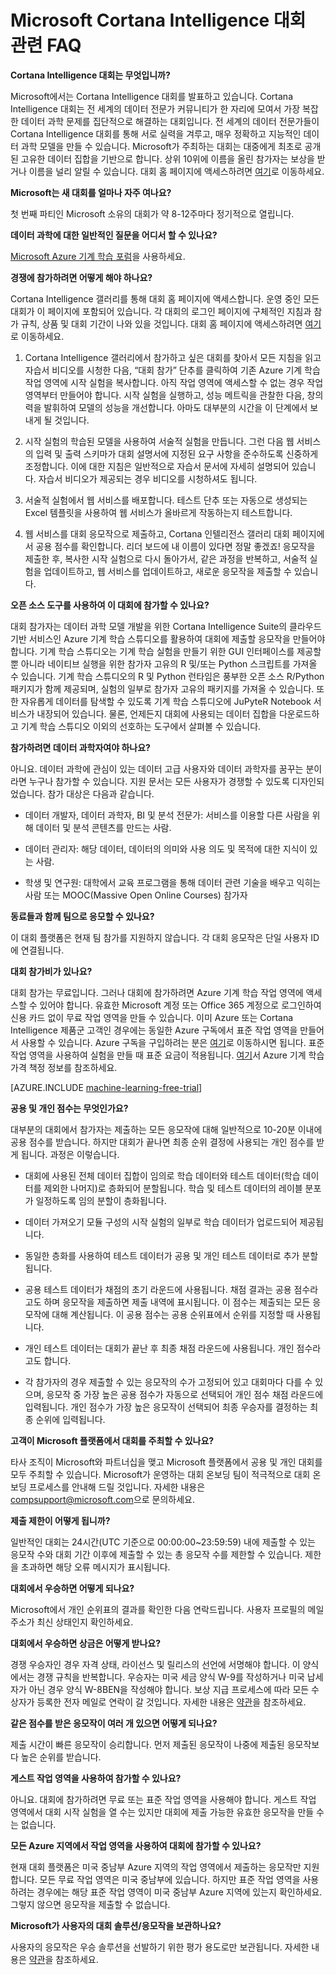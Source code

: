 <properties
	pageTitle="Cortana Intelligence 대회 관련 FAQ | Microsoft Azure"
	description="Microsoft Cortana Intelligence 대회와 관련하여 자주 묻는 질문입니다."
	services="machine-learning"
	documentationCenter=""
	authors="hning86"
	manager="jhubbard"
	editor="cgronlun"/>

<tags
	ms.service="machine-learning"
	ms.workload="data-services"
	ms.tgt_pltfrm="na"
	ms.devlang="na"
	ms.topic="article"
	ms.date="09/06/2016"
	ms.author="haining;chlovel;garye"/>

# Microsoft Cortana Intelligence 대회 관련 FAQ

**Cortana Intelligence 대회는 무엇입니까?**

Microsoft에서는 Cortana Intelligence 대회를 발표하고 있습니다. Cortana Intelligence 대회는 전 세계의 데이터 전문가 커뮤니티가 한 자리에 모여서 가장 복잡한 데이터 과학 문제를 집단적으로 해결하는 대회입니다. 전 세계의 데이터 전문가들이 Cortana Intelligence 대회를 통해 서로 실력을 겨루고, 매우 정확하고 지능적인 데이터 과학 모델을 만들 수 있습니다. Microsoft가 주최하는 대회는 대중에게 최초로 공개된 고유한 데이터 집합을 기반으로 합니다. 상위 10위에 이름을 올린 참가자는 보상을 받거나 이름을 널리 알릴 수 있습니다. 대회 홈 페이지에 액세스하려면 [여기](http://aka.ms/CIComp)로 이동하세요.

**Microsoft는 새 대회를 얼마나 자주 여나요?**

첫 번째 파티인 Microsoft 소유의 대회가 약 8-12주마다 정기적으로 열립니다.

**데이터 과학에 대한 일반적인 질문을 어디서 할 수 있나요?**

[Microsoft Azure 기계 학습 포럼](https://social.msdn.microsoft.com/forums/azure/home?forum=MachineLearning)을 사용하세요.

**경쟁에 참가하려면 어떻게 해야 하나요?**

Cortana Intelligence 갤러리를 통해 대회 홈 페이지에 액세스합니다. 운영 중인 모든 대회가 이 페이지에 포함되어 있습니다. 각 대회의 로그인 페이지에 구체적인 지침과 참가 규칙, 상품 및 대회 기간이 나와 있을 것입니다. 대회 홈 페이지에 액세스하려면 [여기](http://aka.ms/CIComp)로 이동하세요.

1. Cortana Intelligence 갤러리에서 참가하고 싶은 대회를 찾아서 모든 지침을 읽고 자습서 비디오를 시청한 다음, “대회 참가” 단추를 클릭하여 기존 Azure 기계 학습 작업 영역에 시작 실험을 복사합니다. 아직 작업 영역에 액세스할 수 없는 경우 작업 영역부터 만들어야 합니다. 시작 실험을 실행하고, 성능 메트릭을 관찰한 다음, 창의력을 발휘하여 모델의 성능을 개선합니다. 아마도 대부분의 시간을 이 단계에서 보내게 될 것입니다.

2. 시작 실험의 학습된 모델을 사용하여 서술적 실험을 만듭니다. 그런 다음 웹 서비스의 입력 및 출력 스키마가 대회 설명서에 지정된 요구 사항을 준수하도록 신중하게 조정합니다. 이에 대한 지침은 일반적으로 자습서 문서에 자세히 설명되어 있습니다. 자습서 비디오가 제공되는 경우 비디오를 시청하셔도 됩니다.

3. 서술적 실험에서 웹 서비스를 배포합니다. 테스트 단추 또는 자동으로 생성되는 Excel 템플릿을 사용하여 웹 서비스가 올바르게 작동하는지 테스트합니다.

4. 웹 서비스를 대회 응모작으로 제출하고, Cortana 인텔리전스 갤러리 대회 페이지에서 공용 점수를 확인합니다. 리더 보드에 내 이름이 있다면 정말 좋겠죠! 응모작을 제출한 후, 복사한 시작 실험으로 다시 돌아가서, 같은 과정을 반복하고, 서술적 실험을 업데이트하고, 웹 서비스를 업데이트하고, 새로운 응모작을 제출할 수 있습니다.

**오픈 소스 도구를 사용하여 이 대회에 참가할 수 있나요?**

대회 참가자는 데이터 과학 모델 개발을 위한 Cortana Intelligence Suite의 클라우드 기반 서비스인 Azure 기계 학습 스튜디오를 활용하여 대회에 제출할 응모작을 만들어야 합니다. 기계 학습 스튜디오는 기계 학습 실험을 만들기 위한 GUI 인터페이스를 제공할 뿐 아니라 네이티브 실행을 위한 참가자 고유의 R 및/또는 Python 스크립트를 가져올 수 있습니다. 기계 학습 스튜디오의 R 및 Python 런타임은 풍부한 오픈 소스 R/Python 패키지가 함께 제공되며, 실험의 일부로 참가자 고유의 패키지를 가져올 수 있습니다. 또한 자유롭게 데이터를 탐색할 수 있도록 기계 학습 스튜디오에 JuPyteR Notebook 서비스가 내장되어 있습니다. 물론, 언제든지 대회에 사용되는 데이터 집합을 다운로드하고 기계 학습 스튜디오 이외의 선호하는 도구에서 살펴볼 수 있습니다.

**참가하려면 데이터 과학자여야 하나요?**

아니요. 데이터 과학에 관심이 있는 데이터 고급 사용자와 데이터 과학자를 꿈꾸는 분이라면 누구나 참가할 수 있습니다. 지원 문서는 모든 사용자가 경쟁할 수 있도록 디자인되었습니다. 참가 대상은 다음과 같습니다.

* 데이터 개발자, 데이터 과학자, BI 및 분석 전문가: 서비스를 이용할 다른 사람을 위해 데이터 및 분석 콘텐츠를 만드는 사람.

* 데이터 관리자: 해당 데이터, 데이터의 의미와 사용 의도 및 목적에 대한 지식이 있는 사람.

* 학생 및 연구원: 대학에서 교육 프로그램을 통해 데이터 관련 기술을 배우고 익히는 사람 또는 MOOC(Massive Open Online Courses) 참가자


**동료들과 함께 팀으로 응모할 수 있나요?**

이 대회 플랫폼은 현재 팀 참가를 지원하지 않습니다. 각 대회 응모작은 단일 사용자 ID에 연결됩니다.

**대회 참가비가 있나요?**

대회 참가는 무료입니다. 그러나 대회에 참가하려면 Azure 기계 학습 작업 영역에 액세스할 수 있어야 합니다. 유효한 Microsoft 계정 또는 Office 365 계정으로 로그인하여 신용 카드 없이 무료 작업 영역을 만들 수 있습니다. 이미 Azure 또는 Cortana Intelligence 제품군 고객인 경우에는 동일한 Azure 구독에서 표준 작업 영역을 만들어서 사용할 수 있습니다. Azure 구독을 구입하려는 분은 [여기](https://azure.microsoft.com/pricing)로 이동하시면 됩니다. 표준 작업 영역을 사용하여 실험을 만들 때 표준 요금이 적용됩니다. [여기](https://azure.microsoft.com/pricing/details/machine-learning/)서 Azure 기계 학습 가격 책정 정보를 참조하세요.

[AZURE.INCLUDE [machine-learning-free-trial](../../includes/machine-learning-free-trial.md)]

**공용 및 개인 점수는 무엇인가요?**

대부분의 대회에서 참가자는 제출하는 모든 응모작에 대해 일반적으로 10-20분 이내에 공용 점수를 받습니다. 하지만 대회가 끝나면 최종 순위 결정에 사용되는 개인 점수를 받게 됩니다. 과정은 이렇습니다.

* 대회에 사용된 전체 데이터 집합이 임의로 학습 데이터와 테스트 데이터(학습 데이터를 제외한 나머지)로 층화되어 분할됩니다. 학습 및 테스트 데이터의 레이블 분포가 일정하도록 임의 분할이 층화됩니다.
 
* 데이터 가져오기 모듈 구성의 시작 실험의 일부로 학습 데이터가 업로드되어 제공됩니다.

* 동일한 층화를 사용하여 테스트 데이터가 공용 및 개인 테스트 데이터로 추가 분할됩니다.

* 공용 테스트 데이터가 채점의 초기 라운드에 사용됩니다. 채점 결과는 공용 점수라고도 하며 응모작을 제출하면 제출 내역에 표시됩니다. 이 점수는 제출되는 모든 응모작에 대해 계산됩니다. 이 공용 점수는 공용 순위표에서 순위를 지정할 때 사용됩니다.

* 개인 테스트 데이터는 대회가 끝난 후 최종 채점 라운드에 사용됩니다. 개인 점수라고도 합니다.

* 각 참가자의 경우 제출할 수 있는 응모작의 수가 고정되어 있고 대회마다 다를 수 있으며, 응모작 중 가장 높은 공용 점수가 자동으로 선택되어 개인 점수 채점 라운드에 입력됩니다. 개인 점수가 가장 높은 응모작이 선택되어 최종 우승자를 결정하는 최종 순위에 입력됩니다.

**고객이 Microsoft 플랫폼에서 대회를 주최할 수 있나요?**

타사 조직이 Microsoft와 파트너십을 맺고 Microsoft 플랫폼에서 공용 및 개인 대회를 모두 주최할 수 있습니다. Microsoft가 운영하는 대회 온보딩 팀이 적극적으로 대회 온보딩 프로세스를 안내해 드릴 것입니다. 자세한 내용은 [compsupport@microsoft.com](mailto:compsupport@microsoft.com)으로 문의하세요.

**제출 제한이 어떻게 됩니까?**

일반적인 대회는 24시간(UTC 기준으로 00:00:00~23:59:59) 내에 제출할 수 있는 응모작 수와 대회 기간 이후에 제출할 수 있는 총 응모작 수를 제한할 수 있습니다. 제한을 초과하면 해당 오류 메시지가 표시됩니다.

**대회에서 우승하면 어떻게 되나요?**

Microsoft에서 개인 순위표의 결과를 확인한 다음 연락드립니다. 사용자 프로필의 메일 주소가 최신 상태인지 확인하세요.

**대회에서 우승하면 상금은 어떻게 받나요?**

경쟁 우승자인 경우 자격 상태, 라이선스 및 릴리스의 선언에 서명해야 합니다. 이 양식에서는 경쟁 규칙을 반복합니다. 우승자는 미국 세금 양식 W-9를 작성하거나 미국 납세자가 아닌 경우 양식 W-8BEN을 작성해야 합니다. 보상 지급 프로세스에 따라 모든 수상자가 등록한 전자 메일로 연락이 갈 것입니다. 자세한 내용은 [약관](http://aka.ms/comptermsandconditions)을 참조하세요.

**같은 점수를 받은 응모작이 여러 개 있으면 어떻게 되나요?**

제출 시간이 빠른 응모작이 승리합니다. 먼저 제출된 응모작이 나중에 제출된 응모작보다 높은 순위를 받습니다.

**게스트 작업 영역을 사용하여 참가할 수 있나요?**

아니요. 대회에 참가하려면 무료 또는 표준 작업 영역을 사용해야 합니다. 게스트 작업 영역에서 대회 시작 실험을 열 수는 있지만 대회에 제출 가능한 유효한 응모작을 만들 수는 없습니다.

**모든 Azure 지역에서 작업 영역을 사용하여 대회에 참가할 수 있나요?**

현재 대회 플랫폼은 미국 중남부 Azure 지역의 작업 영역에서 제출하는 응모작만 지원합니다. 모든 무료 작업 영역은 미국 중남부에 있습니다. 하지만 표준 작업 영역을 사용하려는 경우에는 해당 표준 작업 영역이 미국 중남부 Azure 지역에 있는지 확인하세요. 그렇지 않으면 응모작을 제출할 수 없습니다.

**Microsoft가 사용자의 대회 솔루션/응모작을 보관하나요?**

사용자의 응모작은 우승 솔루션을 선발하기 위한 평가 용도로만 보관됩니다. 자세한 내용은 [약관](http://aka.ms/comptermsandconditions)을 참조하세요.

<!---HONumber=AcomDC_0914_2016-->